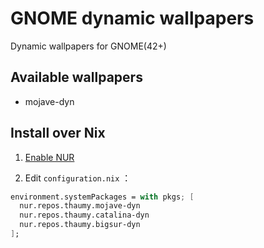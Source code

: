# GNOME dynamic wallpapers

Dynamic wallpapers for GNOME(42+)

## Available wallpapers

* mojave-dyn

## Install over Nix

1. [Enable NUR](https://github.com/nix-community/NUR#installation)

2. Edit `configuration.nix` ：

```nix
environment.systemPackages = with pkgs; [
  nur.repos.thaumy.mojave-dyn
  nur.repos.thaumy.catalina-dyn
  nur.repos.thaumy.bigsur-dyn
];
```

